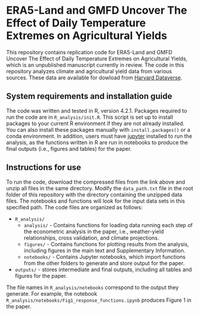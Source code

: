 # ERA5-Land and GMFD Uncover The Effect of Daily Temperature Extremes on Agricultural Yields

This repository contains replication code for ERA5-Land and GMFD Uncover The Effect of Daily Temperature Extremes on Agricultural Yields, which is an unpublished manuscript currently in review. The code in this repository analyzes climate and agricultural yield data from various sources. These data are available for dowload from [Harvard Dataverse](https://doi.org/10.7910/DVN/XRMDBW).

## System requirements and installation guide
The code was written and tested in R, version 4.2.1. Packages required to run the code are in `R_analysis/init.R`. This script is set up to install packages to your current R environment if they are not already installed. You can also install these packages manually with `install.packages()` or a conda environment. In addition, users must have [jupyter](https://jupyter.org/) installed to run the analysis, as the functions written in R are run in notebooks to produce the final outputs (i.e., figures and tables) for the paper. 

## Instructions for use

To run the code, download the compressed files from the link above and unzip all files in the same directory. Modify the `data_path.txt` file in the root folder of this repository with the directory containing the unzipped data files. The notebooks and functions will look for the input data sets in this specified path. The code files are organized as follows:

- `R_analysis/`
    - `analysis/` - Contains functions for loading data running each step of the econometric analysis in the paper, i.e., weather-yield relationships, cross validation, and climate projections.
    - `figures/` - Contains functions for plotting results from the analysis, including figures in the main text and Supplementary Information.
    - `notebooks/` - Contains Jupyter notebooks, which import functions from the other folders to generate and store output for the paper.
- `outputs/` - stores intermediate and final outputs, including all tables and figures for the paper.

The file names in `R_analysis/notebooks` correspond to the output they generate. For example, the notebook `R_analysis/notebooks/Fig1_response_functions.ipynb` produces Figure 1 in the paper.
